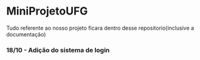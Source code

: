 # MiniProjetoUFG
 Tudo referente ao nosso projeto ficara dentro desse repositorio(inclusive a documentação)

 <h3>18/10 - Adição do sistema de login</h3>
